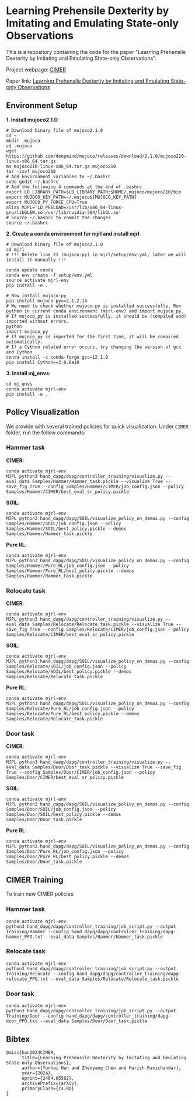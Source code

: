 # Learning Prehensile Dexterity by Imitating and Emulating State-only Observations
This is a repository containing the code for the paper "Learning Prehensile Dexterity by Imitating and Emulating State-only Observations".

Project webpage: [CIMER](https://sites.google.com/view/cimer-2024/)

Paper link: [Learning Prehensile Dexterity by Imitating and Emulating State-only Observations](https://arxiv.org/abs/2404.05582)

## Environment Setup
**1. Install mujoco2.1.0**:
```
# Download binary file of mujoco2.1.0
cd ~
mkdir .mujoco
cd .mujoco
wget https://github.com/deepmind/mujoco/releases/download/2.1.0/mujoco210-linux-x86_64.tar.gz
mv mujoco210-linux-x86_64.tar.gz mujoco210
tar -zxvf mujoco210
# Add Environment variables to ~/.bashrc
sudo gedit ~/.bashrc
# Add the following 4 commands at the end of .bashrc
export LD_LIBRARY_PATH=$LD_LIBRARY_PATH:$HOME/.mujoco/mujoco210/bin
export MUJOCO_KEY_PATH=~/.mujoco${MUJOCO_KEY_PATH}
export MUJOCO_PY_FORCE_CPU=True
alias MJPL='LD_PRELOAD=/usr/lib/x86_64-linux-gnu/libGLEW.so:/usr/lib/nvidia-384/libGL.so'
# Source ~/.bashrc to commit the changes
source ~/.bashrc
```
**2. Create a conda environment for mjrl and install mjrl**:
```
# Download binary file of mujoco2.1.0
cd mjrl
# !!! Delete line 21 (mujoco-py) in mjrl/setup/env.yml, later we will install it manually !!!

conda update conda
conda env create -f setup/env.yml
source activate mjrl-env
pip install -e .

# Now install mujoco-py
pip install mujoco-py==2.1.2.14
# We need to check whether mujoco-py is installed successfully. Run python in current conda environment (mjrl-env) and import mujoco_py.
# If mujoco_py is installed successfully, it should be (compiled and) imported without errors.
python
import mujoco_py
# If mujoco_py is imported for the first time, it will be compiled automatically.
# If a Cython related error occurs, try changing the version of gcc and Cython
conda install -c conda-forge gcc=12.1.0
pip install Cython==3.0.0a10
```
**3. Install mj_envs**:
```
cd mj_envs
conda activate mjrl-env
pip install -e .
```

## Policy Visualization
We provide with several trained policies for quick visualization. Under `CIMER` folder, run the follow commands:
### Hammer task
**CIMER**:
```
conda activate mjrl-env
MJPL python3 hand_dapg/dapg/controller_training/visualize.py --eval_data Samples/Hammer/Hammer_task.pickle --visualize True --save_fig True --config Samples/Hammer/CIMER/job_config.json --policy Samples/Hammer/CIMER/best_eval_sr_policy.pickle
```
**SOIL**:
```
conda activate mjrl-env
MJPL python3 hand_dapg/dapg/SOIL/visualize_policy_on_demos.py --config Samples/Hammer/SOIL/job_config.json --policy Samples/Hammer/SOIL/best_policy.pickle --demos Samples/Hammer/Hammer_task.pickle
```
**Pure RL**:
```
conda activate mjrl-env
MJPL python3 hand_dapg/dapg/SOIL/visualize_policy_on_demos.py --config Samples/Hammer/Pure_RL/job_config.json --policy Samples/Hammer/Pure_RL/best_policy.pickle --demos Samples/Hammer/Hammer_task.pickle
```
### Relocate task
**CIMER**:
```
conda activate mjrl-env
MJPL python3 hand_dapg/dapg/controller_training/visualize.py --eval_data Samples/Relocate/Relocate_task.pickle --visualize True --save_fig True --config Samples/Relocate/CIMER/job_config.json --policy Samples/Relocate/CIMER/best_eval_sr_policy.pickle
```
**SOIL**:
```
conda activate mjrl-env
MJPL python3 hand_dapg/dapg/SOIL/visualize_policy_on_demos.py --config Samples/Relocate/SOIL/job_config.json --policy Samples/Relocate/SOIL/best_policy.pickle --demos Samples/Relocate/Relocate_task.pickle
```
**Pure RL**:
```
conda activate mjrl-env
MJPL python3 hand_dapg/dapg/SOIL/visualize_policy_on_demos.py --config Samples/Relocate/Pure_RL/job_config.json --policy Samples/Relocate/Pure_RL/best_policy.pickle --demos Samples/Relocate/Relocate_task.pickle
```
### Door task
**CIMER**:
```
conda activate mjrl-env
MJPL python3 hand_dapg/dapg/controller_training/visualize.py --eval_data Samples/Door/Door_task.pickle --visualize True --save_fig True --config Samples/Door/CIMER/job_config.json --policy Samples/Door/CIMER/best_eval_sr_policy.pickle
```
**SOIL**:
```
conda activate mjrl-env
MJPL python3 hand_dapg/dapg/SOIL/visualize_policy_on_demos.py --config Samples/Door/SOIL/job_config.json --policy Samples/Door/SOIL/best_policy.pickle --demos Samples/Door/Door_task.pickle
```
**Pure RL**:
```
conda activate mjrl-env
MJPL python3 hand_dapg/dapg/SOIL/visualize_policy_on_demos.py --config Samples/Door/Pure_RL/job_config.json --policy Samples/Door/Pure_RL/best_policy.pickle --demos Samples/Door/Door_task.pickle
```

## CIMER Training
To train new CIMER policies:
### Hammer task
```
conda activate mjrl-env
python3 hand_dapg/dapg/controller_training/job_script.py --output Training/Hammer --config hand_dapg/dapg/controller_training/dapg-hammer_PPO.txt --eval_data Samples/Hammer/Hammer_task.pickle
```
### Relocate task
```
conda activate mjrl-env
python3 hand_dapg/dapg/controller_training/job_script.py --output Training/Relocate --config hand_dapg/dapg/controller_training/dapg-relocate_PPO.txt --eval_data Samples/Relocate/Relocate_task.pickle
```
### Door task
```
conda activate mjrl-env
python3 hand_dapg/dapg/controller_training/job_script.py --output Training/Door --config hand_dapg/dapg/controller_training/dapg-door_PPO.txt --eval_data Samples/Door/Door_task.pickle
```

## Bibtex
```
@misc{han2024CIMER,
      title={Learning Prehensile Dexterity by Imitating and Emulating State-only Observations}, 
      author={Yunhai Han and Zhenyang Chen and Harish Ravichandar},
      year={2024},
      eprint={2404.05582},
      archivePrefix={arXiv},
      primaryClass={cs.RO}
}
```